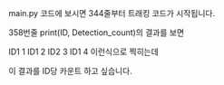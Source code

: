 main.py 코드에 보시면 344줄부터 트래킹 코드가 시작됩니다.

358번줄 print(ID, Detection_count)의 결과를 보면 

ID1  1
ID1  2
ID2  3
ID1  4  이런식으로 찍히는데 

이 결과를 ID당 카운트 하고 싶습니다.


